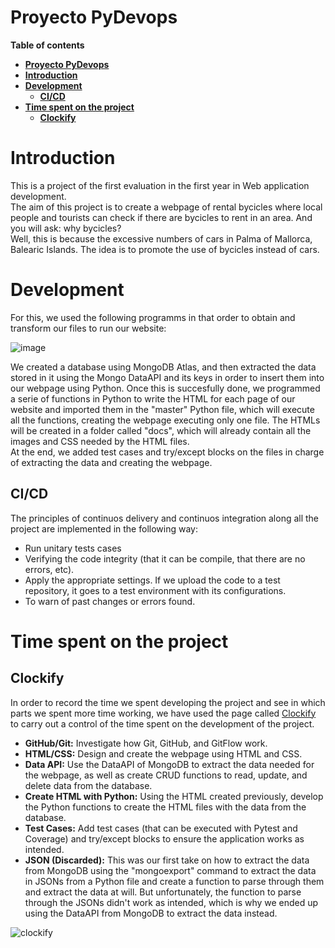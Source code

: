 # Proyecto PyDevops

**Table of contents**

-   [**Proyecto PyDevops**](#proyecto-pydevops)
-   [**Introduction**](#introduction)
-   [**Development**](#development)
    -   [**CI/CD**](#cicd)
-   [**Time spent on the project**](#time-spent-on-the-project)
    -   [**Clockify**](#clockify)

# Introduction

This is a project of the first evaluation in the first year in Web application development.  
The aim of this project is to create a webpage of rental bycicles where local people and tourists can check if there are bycicles to rent in an area. And you will ask: why bycicles?  
Well, this is because the excessive numbers of cars in Palma of Mallorca, Balearic Islands. The idea is to promote the use of bycicles instead of cars.

# Development

For this, we used the following programms in that order to obtain and transform our files to run our website:

![image](https://user-images.githubusercontent.com/114516225/206863975-3b791014-7571-44f3-8c52-8f748cac5128.png)

We created a database using MongoDB Atlas, and then extracted the data stored in it using the Mongo DataAPI and its keys in order to insert them into our webpage using Python. Once this is succesfully done, we programmed a serie of functions in Python to write the HTML for each page of our website and imported them in the "master" Python file, which will execute all the functions, creating the webpage executing only one file. The HTMLs will be created in a folder called "docs", which will already contain all the images and CSS needed by the HTML files.  
At the end, we added test cases and try/except blocks on the files in charge of extracting the data and creating the webpage.

## CI/CD

The principles of continuos delivery and continuos integration along all the project are implemented in the following way:
* Run unitary tests cases
* Verifying the code integrity (that it can be compile, that there are no errors, etc).
* Apply the appropriate settings. If we upload the code to a test repository, it goes to a test environment with its configurations.
* To warn of past changes or errors found.

# Time spent on the project

## Clockify

In order to record the time we spent developing the project and see in which parts we spent more time working, we have used the page called [Clockify](https://clockify.me/) to carry out a control of the time spent on the development of the project.

-   **GitHub/Git:** Investigate how Git, GitHub, and GitFlow work.
-   **HTML/CSS:** Design and create the webpage using HTML and CSS.
-   **Data API:** Use the DataAPI of MongoDB to extract the data needed for the webpage, as well as create CRUD functions to read, update, and delete data from the database.
-   **Create HTML with Python:** Using the HTML created previously, develop the Python functions to create the HTML files with the data from the database.
-   **Test Cases:** Add test cases (that can be executed with Pytest and Coverage) and try/except blocks to ensure the application works as intended.
-   **JSON (Discarded):** This was our first take on how to extract the data from MongoDB using the "mongoexport" command to extract the data in JSONs from a Python file and create a function to parse through them and extract the data at will. But unfortunately, the function to parse through the JSONs didn't work as intended, which is why we ended up using the DataAPI from MongoDB to extract the data instead.

![clockify](https://user-images.githubusercontent.com/117761602/206876998-ff386f17-6937-499a-aad1-fbd5e5766f24.jpg)
